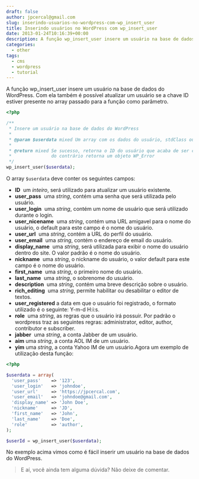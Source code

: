 ```yaml
---
draft: false
author: jpcercal@gmail.com
slug: inserindo-usuarios-no-wordpress-com-wp_insert_user
title: Inserindo usuários no WordPress com wp_insert_user
date: 2013-01-24T10:16:39+00:00
description: A função wp_insert_user insere um usuário na base de dados do Wordpress. Com ela também é possível atualizar um usuário, aprenda a utilizar esta função.
categories:
  - other
tags: 
  - cms
  - wordpress
  - tutorial
---
```


A função wp_insert_user insere um usuário na base de dados do WordPress. Com ela também é possível atualizar um usuário 
se a chave ID estiver presente no array passado para a função como parâmetro.

```php
<?php

/**
 * Insere um usuário na base de dados do WordPress
 *
 * @param $userdata mixed Um array com os dados do usuário, stdClass ou um objeto WP_User
 *
 * @return mixed Se sucesso, retorna o ID do usuário que acaba de ser criado,
 *               do contrário retorna um objeto WP_Error
 */
wp_insert_user($userdata);
```

O array `$userdata` deve conter os seguintes campos:

* **ID**              um _inteiro_, será utilizado para atualizar um usuário existente.
* **user_pass**       uma _string_, contém uma senha que será utilizada pelo usuário.
* **user_login**      uma _string_, contém um nome de usuário que será utilizado durante o login.
* **user_nicename**   uma _string_, contém uma URL amigavel para o nome do usuário, o default para este campo é o nome do usuário.
* **user_url**        uma _string_, contém a URL do perfil do usuário.
* **user_email**      uma _string_, contém o endereço de email do usuário.
* **display_name**    uma _string_, será utilizada para exibir o nome do usuário dentro do site. O valor padrão é o nome do usuário.
* **nickname**        uma _string_, o nickname do usuário, o valor default para este campo é o nome do usuário.
* **first_name**      uma _string_, o primeiro nome do usuário.
* **last_name**       uma _string_, o sobrenome do usuário.
* **description**     uma _string_, contém uma breve descrição sobre o usuário.
* **rich_editing**    uma _string_, permite habilitar ou desabilitar o editor de textos.
* **user_registered** a data em que o usuário foi registrado, o formato utilizado é o seguinte: Y-m-d H:i:s.
* **role**            uma _string_, as regras que o usuário irá possuir. Por padrão o wordpress traz as seguintes regras: administrator, editor, author, contributor e subscriber.
* **jabber**          uma _string_, a conta Jabber de um usuário.
* **aim**             uma _string_, a conta AOL IM de um usuário.
* **yim**             uma _string_, a conta Yahoo IM de um usuário.Agora um exemplo de utilização desta função:

```php
<?php

$userdata = array(
  'user_pass'    => '123',
  'user_login'   => 'johndoe',
  'user_url'     => 'https://jpcercal.com',
  'user_email'   => 'johndoe@gmail.com',
  'display_name' => 'John Doe',
  'nickname'     => 'JD',
  'first_name'   => 'John',
  'last_name'    => 'Doe',
  'role'         => 'author',
);

$userId = wp_insert_user($userdata);
```

No exemplo acima vimos como é fácil inserir um usuário na base de dados do WordPress.

> E aí, você ainda tem alguma dúvida? Não deixe de comentar.
